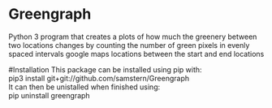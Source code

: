 # Greengraph

Python 3 program that creates a plots of how much the greenery between two locations changes by counting the number of green pixels in evenly spaced intervals google maps locations between the start and end locations

#Installation
This package can be installed using pip with:<br />
pip3 install git+git://github.com/samstern/Greengraph<br />
It can then be unistalled when finished using:<br />
pip uninstall greengraph
